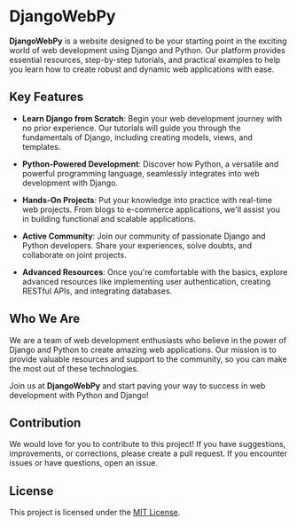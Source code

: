 # DjangoWebPy

**DjangoWebPy** is a website designed to be your starting point in the exciting world of web development using Django and Python. Our platform provides essential resources, step-by-step tutorials, and practical examples to help you learn how to create robust and dynamic web applications with ease.

## Key Features

- **Learn Django from Scratch**: Begin your web development journey with no prior experience. Our tutorials will guide you through the fundamentals of Django, including creating models, views, and templates.

- **Python-Powered Development**: Discover how Python, a versatile and powerful programming language, seamlessly integrates into web development with Django.

- **Hands-On Projects**: Put your knowledge into practice with real-time web projects. From blogs to e-commerce applications, we'll assist you in building functional and scalable applications.

- **Active Community**: Join our community of passionate Django and Python developers. Share your experiences, solve doubts, and collaborate on joint projects.

- **Advanced Resources**: Once you're comfortable with the basics, explore advanced resources like implementing user authentication, creating RESTful APIs, and integrating databases.

## Who We Are

We are a team of web development enthusiasts who believe in the power of Django and Python to create amazing web applications. Our mission is to provide valuable resources and support to the community, so you can make the most out of these technologies.

Join us at **DjangoWebPy** and start paving your way to success in web development with Python and Django!

## Contribution

We would love for you to contribute to this project! If you have suggestions, improvements, or corrections, please create a pull request. If you encounter issues or have questions, open an issue.

## License

This project is licensed under the [MIT License](LICENSE).

